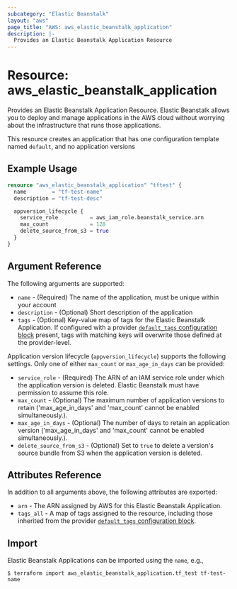 ```yaml
---
subcategory: "Elastic Beanstalk"
layout: "aws"
page_title: "AWS: aws_elastic_beanstalk_application"
description: |-
  Provides an Elastic Beanstalk Application Resource
---
```


# Resource: aws_elastic_beanstalk_application

Provides an Elastic Beanstalk Application Resource. Elastic Beanstalk allows
you to deploy and manage applications in the AWS cloud without worrying about
the infrastructure that runs those applications.

This resource creates an application that has one configuration template named
`default`, and no application versions

## Example Usage

```terraform
resource "aws_elastic_beanstalk_application" "tftest" {
  name        = "tf-test-name"
  description = "tf-test-desc"

  appversion_lifecycle {
    service_role          = aws_iam_role.beanstalk_service.arn
    max_count             = 128
    delete_source_from_s3 = true
  }
}
```

## Argument Reference

The following arguments are supported:

* `name` - (Required) The name of the application, must be unique within your account
* `description` - (Optional) Short description of the application
* `tags` - (Optional) Key-value map of tags for the Elastic Beanstalk Application. If configured with a provider [`default_tags` configuration block](https://registry.terraform.io/providers/hashicorp/aws/latest/docs#default_tags-configuration-block) present, tags with matching keys will overwrite those defined at the provider-level.

Application version lifecycle (`appversion_lifecycle`) supports the following settings.  Only one of either `max_count` or `max_age_in_days` can be provided:

* `service_role` - (Required) The ARN of an IAM service role under which the application version is deleted.  Elastic Beanstalk must have permission to assume this role.
* `max_count` - (Optional) The maximum number of application versions to retain ('max_age_in_days' and 'max_count' cannot be enabled simultaneously.).
* `max_age_in_days` - (Optional) The number of days to retain an application version ('max_age_in_days' and 'max_count' cannot be enabled simultaneously.).
* `delete_source_from_s3` - (Optional) Set to `true` to delete a version's source bundle from S3 when the application version is deleted.

## Attributes Reference

In addition to all arguments above, the following attributes are exported:

* `arn` - The ARN assigned by AWS for this Elastic Beanstalk Application.
* `tags_all` - A map of tags assigned to the resource, including those inherited from the provider [`default_tags` configuration block](https://registry.terraform.io/providers/hashicorp/aws/latest/docs#default_tags-configuration-block).

## Import

Elastic Beanstalk Applications can be imported using the `name`, e.g.,

```
$ terraform import aws_elastic_beanstalk_application.tf_test tf-test-name
```
